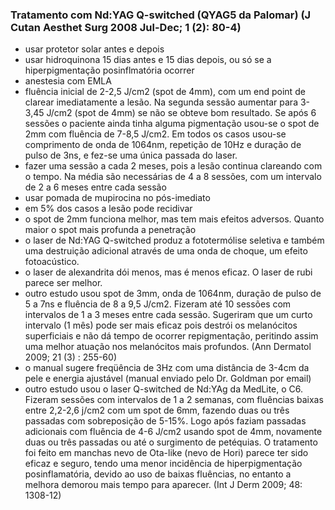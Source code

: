 ### **Tratamento com Nd:YAG Q-switched (QYAG5 da Palomar) (J Cutan Aesthet Surg 2008 Jul-Dec; 1 (2): 80-4)**


- usar protetor solar antes e depois  
- usar hidroquinona 15 dias antes e 15 dias depois, ou só se a hiperpigmentação posinflmatória ocorrer  
- anestesia com EMLA  
- fluência inicial de 2-2,5 J/cm2 (spot de 4mm), com um end point de clarear imediatamente a lesão. Na segunda sessão aumentar para 3-3,45 J/cm2 (spot de 4mm) se não se obteve bom resultado. Se após 6 sessões o paciente ainda tinha alguma pigmentação usou-se o spot de 2mm com fluência de 7-8,5 J/cm2. Em todos os casos usou-se comprimento de onda de 1064nm, repetição de 10Hz e duração de pulso de 3ns, e fez-se uma única passada do laser.  
- fazer uma sessão a cada 2 meses, pois a lesão continua clareando com o tempo. Na média são necessárias de 4 a 8 sessões, com um intervalo de 2 a 6 meses entre cada sessão  
- usar pomada de mupirocina no pós-imediato  
- em 5% dos casos a lesão pode recidivar  
- o spot de 2mm funciona melhor, mas tem mais efeitos adversos. Quanto maior o spot mais profunda a penetração  
- o laser de Nd:YAG Q-switched produz a fototermólise seletiva e também uma destruição adicional através de uma onda de choque, um efeito fotoacústico.  
- o laser de alexandrita dói menos, mas é menos eficaz. O laser de rubi parece ser melhor.  
- outro estudo usou spot de 3mm, onda de 1064nm, duração de pulso de 5 a 7ns e fluência de 8 a 9,5 J/cm2. Fizeram até 10 sessões com intervalos de 1 a 3 meses entre cada sessão. Sugeriram que um curto intervalo (1 mês) pode ser mais eficaz pois destrói os melanócitos superficiais e não dá tempo de ocorrer repigmentação, peritindo assim uma melhor atuação nos melanócitos mais profundos. (Ann Dermatol 2009; 21 (3) : 255-60)  
- o manual sugere freqüência de 3Hz com uma distância de 3-4cm da pele e energia ajustável (manual enviado pelo Dr. Goldman por email)  
- outro estudo usou o laser Q-switched de Nd:YAg da MedLite, o C6. Fizeram sessões com intervalos de 1 a 2 semanas, com fluências baixas entre 2,2-2,6 j/cm2 com um spot de 6mm, fazendo duas ou três passadas com sobreposição de 5-15%. Logo após faziam passadas adicionais com fluência de 4-6 J/cm2 usando spot de 4mm, novamente duas ou três passadas ou até o surgimento de petéquias. O tratamento foi feito em manchas nevo de Ota-like (nevo de Hori) parece ter sido eficaz e seguro, tendo uma menor incidência de hiperpigmentação posinflamatória, devido ao uso de baixas fluências, no entanto a melhora demorou mais tempo para aparecer. (Int J Derm 2009; 48: 1308-12)

